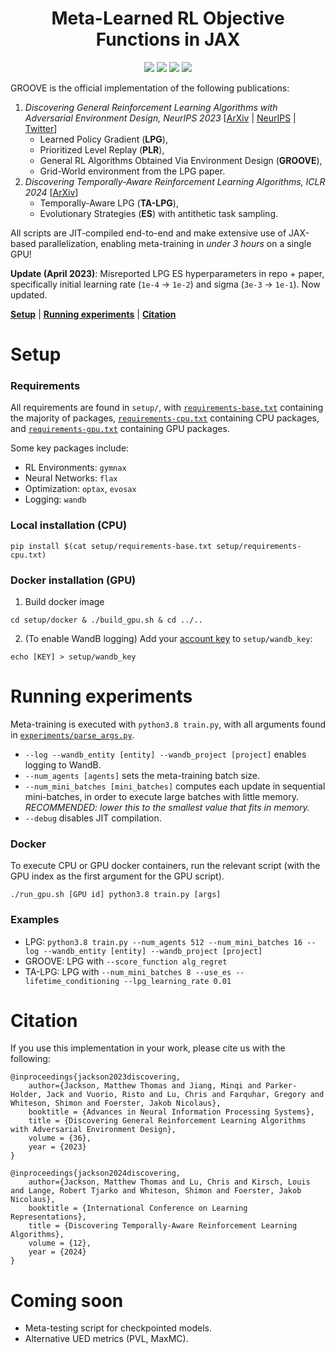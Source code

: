 <h1 align="center">Meta-Learned RL Objective Functions in JAX</h1>

<p align="center">
    <a href= "https://arxiv.org/abs/2310.02782">
        <img src="https://img.shields.io/badge/arXiv-2310.02782-b31b1b.svg" /></a>
    <a href= "https://arxiv.org/abs/2402.05828">
        <img src="https://img.shields.io/badge/arXiv-2402.05828-b31b1b.svg" /></a>
    <a href= "https://github.com/psf/black">
        <img src="https://img.shields.io/badge/code%20style-black-000000.svg" /></a>
    <a href= "https://github.com/EmptyJackson/groove/blob/main/LICENSE">
        <img src="https://img.shields.io/badge/license-Apache2.0-blue.svg" /></a>
</p>

GROOVE is the official implementation of the following publications:
1. *Discovering General Reinforcement Learning Algorithms with Adversarial Environment Design, NeurIPS 2023* [[ArXiv](https://arxiv.org/abs/2310.02782) | [NeurIPS](https://neurips.cc/virtual/2023/poster/70658) | [Twitter](https://twitter.com/JacksonMattT/status/1709955868467626058)]
   * Learned Policy Gradient (**LPG**),
   * Prioritized Level Replay (**PLR**),
   * General RL Algorithms Obtained Via Environment Design (**GROOVE**),
   * Grid-World environment from the LPG paper.
2. *Discovering Temporally-Aware Reinforcement Learning Algorithms, ICLR 2024* [[ArXiv](https://arxiv.org/abs/2402.05828)]
   * Temporally-Aware LPG (**TA-LPG**),
   * Evolutionary Strategies (**ES**) with antithetic task sampling.

All scripts are JIT-compiled end-to-end and make extensive use of JAX-based parallelization, enabling meta-training in *under 3 hours* on a single GPU!

**Update (April 2023)**: Misreported LPG ES hyperparameters in repo + paper, specifically initial learning rate (`1e-4` -> `1e-2`) and sigma (`3e-3` -> `1e-1`). Now updated.

[**Setup**](#setup) | [**Running experiments**](#running-experiments) | [**Citation**](#citation)

# Setup

### Requirements

All requirements are found in `setup/`, with [`requirements-base.txt`](https://github.com/EmptyJackson/groove/blob/main/setup/requirements-base.txt) containing the majority of packages, [`requirements-cpu.txt`](https://github.com/EmptyJackson/groove/blob/main/setup/requirements-cpu.txt) containing CPU packages, and [`requirements-gpu.txt`](https://github.com/EmptyJackson/groove/blob/main/setup/requirements-gpu.txt) containing GPU packages.

Some key packages include:
* RL Environments: `gymnax`
* Neural Networks: `flax`
* Optimization: `optax`, `evosax`
* Logging: `wandb`

### Local installation (CPU)
```
pip install $(cat setup/requirements-base.txt setup/requirements-cpu.txt)
```

### Docker installation (GPU)
1. Build docker image
```
cd setup/docker & ./build_gpu.sh & cd ../..
```

2. (To enable WandB logging) Add your [account key](https://wandb.ai/authorize) to `setup/wandb_key`:
```
echo [KEY] > setup/wandb_key
```

# Running experiments
Meta-training is executed with `python3.8 train.py`, with all arguments found in [`experiments/parse_args.py`](https://github.com/EmptyJackson/groove/blob/main/experiments/parse_args.py).
* `--log --wandb_entity [entity] --wandb_project [project]` enables logging to WandB.
* `--num_agents [agents]` sets the meta-training batch size.
* `--num_mini_batches [mini_batches]` computes each update in sequential mini-batches, in order to execute large batches with little memory. *RECOMMENDED: lower this to the smallest value that fits in memory.*
* `--debug` disables JIT compilation.

### Docker
To execute CPU or GPU docker containers, run the relevant script (with the GPU index as the first argument for the GPU script).
```
./run_gpu.sh [GPU id] python3.8 train.py [args]
```

### Examples
* LPG: `python3.8 train.py --num_agents 512 --num_mini_batches 16 --log --wandb_entity [entity] --wandb_project [project]`
* GROOVE: LPG with `--score_function alg_regret`
* TA-LPG: LPG with `--num_mini_batches 8 --use_es --lifetime_conditioning --lpg_learning_rate 0.01`

# Citation
If you use this implementation in your work, please cite us with the following:
```
@inproceedings{jackson2023discovering,
    author={Jackson, Matthew Thomas and Jiang, Minqi and Parker-Holder, Jack and Vuorio, Risto and Lu, Chris and Farquhar, Gregory and Whiteson, Shimon and Foerster, Jakob Nicolaus},
    booktitle = {Advances in Neural Information Processing Systems},
    title = {Discovering General Reinforcement Learning Algorithms with Adversarial Environment Design},
    volume = {36},
    year = {2023}
}
```
```
@inproceedings{jackson2024discovering,
    author={Jackson, Matthew Thomas and Lu, Chris and Kirsch, Louis and Lange, Robert Tjarko and Whiteson, Shimon and Foerster, Jakob Nicolaus},
    booktitle = {International Conference on Learning Representations},
    title = {Discovering Temporally-Aware Reinforcement Learning Algorithms},
    volume = {12},
    year = {2024}
}
```

# Coming soon

* Meta-testing script for checkpointed models.
* Alternative UED metrics (PVL, MaxMC).
